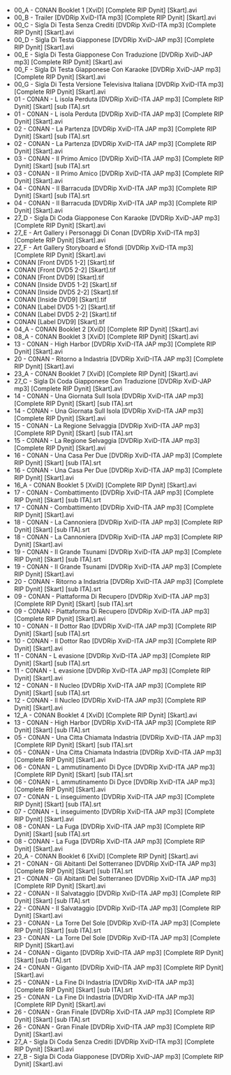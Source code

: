 * 00_A - C0NAN Booklet 1 [XviD] [Complete RIP Dynit] [Skart].avi
* 00_B - Trailer [DVDRip XviD-ITA mp3] [Complete RIP Dynit] [Skart].avi
* 00_C - Sigla Di Testa Senza Crediti [DVDRip XviD-ITA mp3] [Complete RIP Dynit] [Skart].avi
* 00_D - Sigla Di Testa Giapponese [DVDRip XviD-JAP mp3] [Complete RIP Dynit] [Skart].avi
* 00_E - Sigla Di Testa Giapponese Con Traduzione [DVDRip XviD-JAP mp3] [Complete RIP Dynit] [Skart].avi
* 00_F - Sigla Di Testa Giapponese Con Karaoke [DVDRip XviD-JAP mp3] [Complete RIP Dynit] [Skart].avi
* 00_G - Sigla Di Testa Versione Televisiva Italiana [DVDRip XviD-ITA mp3] [Complete RIP Dynit] [Skart].avi
* 01 - C0NAN - L isola Perduta [DVDRip XviD-ITA JAP mp3] [Complete RIP Dynit] [Skart] [sub ITA].srt
* 01 - C0NAN - L isola Perduta [DVDRip XviD-ITA JAP mp3] [Complete RIP Dynit] [Skart].avi
* 02 - C0NAN - La Partenza [DVDRip XviD-ITA JAP mp3] [Complete RIP Dynit] [Skart] [sub ITA].srt
* 02 - C0NAN - La Partenza [DVDRip XviD-ITA JAP mp3] [Complete RIP Dynit] [Skart].avi
* 03 - C0NAN - Il Primo Amico [DVDRip XviD-ITA JAP mp3] [Complete RIP Dynit] [Skart] [sub ITA].srt
* 03 - C0NAN - Il Primo Amico [DVDRip XviD-ITA JAP mp3] [Complete RIP Dynit] [Skart].avi
* 04 - C0NAN - Il Barracuda [DVDRip XviD-ITA JAP mp3] [Complete RIP Dynit] [Skart] [sub ITA].srt
* 04 - C0NAN - Il Barracuda [DVDRip XviD-ITA JAP mp3] [Complete RIP Dynit] [Skart].avi
* 27_D - Sigla Di Coda Giapponese Con Karaoke [DVDRip XviD-JAP mp3] [Complete RIP Dynit] [Skart].avi
* 27_E - Art Gallery i Personaggi Di Conan [DVDRip XviD-ITA mp3] [Complete RIP Dynit] [Skart].avi
* 27_F - Art Gallery Storyboard e Sfondi [DVDRip XviD-ITA mp3] [Complete RIP Dynit] [Skart].avi
* C0NAN [Front DVD5 1-2] [Skart].tif
* C0NAN [Front DVD5 2-2] [Skart].tif
* C0NAN [Front DVD9] [Skart].tif
* C0NAN [Inside DVD5 1-2] [Skart].tif
* C0NAN [Inside DVD5 2-2] [Skart].tif
* C0NAN [Inside DVD9] [Skart].tif
* C0NAN [Label DVD5 1-2] [Skart].tif
* C0NAN [Label DVD5 2-2] [Skart].tif
* C0NAN [Label DVD9] [Skart].tif
* 04_A - C0NAN Booklet 2 [XviD] [Complete RIP Dynit] [Skart].avi
* 08_A - C0NAN Booklet 3 [XviD] [Complete RIP Dynit] [Skart].avi
* 13 - C0NAN - High Harbor [DVDRip XviD-ITA JAP mp3] [Complete RIP Dynit] [Skart].avi
* 20 - C0NAN - Ritorno a Indastria [DVDRip XviD-ITA JAP mp3] [Complete RIP Dynit] [Skart].avi
* 23_A - C0NAN Booklet 7 [XviD] [Complete RIP Dynit] [Skart].avi
* 27_C - Sigla Di Coda Giapponese Con Traduzione [DVDRip XviD-JAP mp3] [Complete RIP Dynit] [Skart].avi
* 14 - C0NAN - Una Giornata Sull Isola [DVDRip XviD-ITA JAP mp3] [Complete RIP Dynit] [Skart] [sub ITA].srt
* 14 - C0NAN - Una Giornata Sull Isola [DVDRip XviD-ITA JAP mp3] [Complete RIP Dynit] [Skart].avi
* 15 - C0NAN - La Regione Selvaggia [DVDRip XviD-ITA JAP mp3] [Complete RIP Dynit] [Skart] [sub ITA].srt
* 15 - C0NAN - La Regione Selvaggia [DVDRip XviD-ITA JAP mp3] [Complete RIP Dynit] [Skart].avi
* 16 - C0NAN - Una Casa Per Due [DVDRip XviD-ITA JAP mp3] [Complete RIP Dynit] [Skart] [sub ITA].srt
* 16 - C0NAN - Una Casa Per Due [DVDRip XviD-ITA JAP mp3] [Complete RIP Dynit] [Skart].avi
* 16_A - C0NAN Booklet 5 [XviD] [Complete RIP Dynit] [Skart].avi
* 17 - C0NAN - Combattimento [DVDRip XviD-ITA JAP mp3] [Complete RIP Dynit] [Skart] [sub ITA].srt
* 17 - C0NAN - Combattimento [DVDRip XviD-ITA JAP mp3] [Complete RIP Dynit] [Skart].avi
* 18 - C0NAN - La Cannoniera [DVDRip XviD-ITA JAP mp3] [Complete RIP Dynit] [Skart] [sub ITA].srt
* 18 - C0NAN - La Cannoniera [DVDRip XviD-ITA JAP mp3] [Complete RIP Dynit] [Skart].avi
* 19 - C0NAN - Il Grande Tsunami [DVDRip XviD-ITA JAP mp3] [Complete RIP Dynit] [Skart] [sub ITA].srt
* 19 - C0NAN - Il Grande Tsunami [DVDRip XviD-ITA JAP mp3] [Complete RIP Dynit] [Skart].avi
* 20 - C0NAN - Ritorno a Indastria [DVDRip XviD-ITA JAP mp3] [Complete RIP Dynit] [Skart] [sub ITA].srt
* 09 - C0NAN - Piattaforma Di Recupero [DVDRip XviD-ITA JAP mp3] [Complete RIP Dynit] [Skart] [sub ITA].srt
* 09 - C0NAN - Piattaforma Di Recupero [DVDRip XviD-ITA JAP mp3] [Complete RIP Dynit] [Skart].avi
* 10 - C0NAN - Il Dottor Rao [DVDRip XviD-ITA JAP mp3] [Complete RIP Dynit] [Skart] [sub ITA].srt
* 10 - C0NAN - Il Dottor Rao [DVDRip XviD-ITA JAP mp3] [Complete RIP Dynit] [Skart].avi
* 11 - C0NAN - L evasione [DVDRip XviD-ITA JAP mp3] [Complete RIP Dynit] [Skart] [sub ITA].srt
* 11 - C0NAN - L evasione [DVDRip XviD-ITA JAP mp3] [Complete RIP Dynit] [Skart].avi
* 12 - C0NAN - Il Nucleo [DVDRip XviD-ITA JAP mp3] [Complete RIP Dynit] [Skart] [sub ITA].srt
* 12 - C0NAN - Il Nucleo [DVDRip XviD-ITA JAP mp3] [Complete RIP Dynit] [Skart].avi
* 12_A - C0NAN Booklet 4 [XviD] [Complete RIP Dynit] [Skart].avi
* 13 - C0NAN - High Harbor [DVDRip XviD-ITA JAP mp3] [Complete RIP Dynit] [Skart] [sub ITA].srt
* 05 - C0NAN - Una Citta Chiamata Indastria [DVDRip XviD-ITA JAP mp3] [Complete RIP Dynit] [Skart] [sub ITA].srt
* 05 - C0NAN - Una Citta Chiamata Indastria [DVDRip XviD-ITA JAP mp3] [Complete RIP Dynit] [Skart].avi
* 06 - C0NAN - L ammutinamento Di Dyce [DVDRip XviD-ITA JAP mp3] [Complete RIP Dynit] [Skart] [sub ITA].srt
* 06 - C0NAN - L ammutinamento Di Dyce [DVDRip XviD-ITA JAP mp3] [Complete RIP Dynit] [Skart].avi
* 07 - C0NAN - L inseguimento [DVDRip XviD-ITA JAP mp3] [Complete RIP Dynit] [Skart] [sub ITA].srt
* 07 - C0NAN - L inseguimento [DVDRip XviD-ITA JAP mp3] [Complete RIP Dynit] [Skart].avi
* 08 - C0NAN - La Fuga [DVDRip XviD-ITA JAP mp3] [Complete RIP Dynit] [Skart] [sub ITA].srt
* 08 - C0NAN - La Fuga [DVDRip XviD-ITA JAP mp3] [Complete RIP Dynit] [Skart].avi
* 20_A - C0NAN Booklet 6 [XviD] [Complete RIP Dynit] [Skart].avi
* 21 - C0NAN - Gli Abitanti Del Sotterraneo [DVDRip XviD-ITA JAP mp3] [Complete RIP Dynit] [Skart] [sub ITA].srt
* 21 - C0NAN - Gli Abitanti Del Sotterraneo [DVDRip XviD-ITA JAP mp3] [Complete RIP Dynit] [Skart].avi
* 22 - C0NAN - Il Salvataggio [DVDRip XviD-ITA JAP mp3] [Complete RIP Dynit] [Skart] [sub ITA].srt
* 22 - C0NAN - Il Salvataggio [DVDRip XviD-ITA JAP mp3] [Complete RIP Dynit] [Skart].avi
* 23 - C0NAN - La Torre Del Sole [DVDRip XviD-ITA JAP mp3] [Complete RIP Dynit] [Skart] [sub ITA].srt
* 23 - C0NAN - La Torre Del Sole [DVDRip XviD-ITA JAP mp3] [Complete RIP Dynit] [Skart].avi
* 24 - C0NAN - Giganto [DVDRip XviD-ITA JAP mp3] [Complete RIP Dynit] [Skart] [sub ITA].srt
* 24 - C0NAN - Giganto [DVDRip XviD-ITA JAP mp3] [Complete RIP Dynit] [Skart].avi
* 25 - C0NAN - La Fine Di Indastria [DVDRip XviD-ITA JAP mp3] [Complete RIP Dynit] [Skart] [sub ITA].srt
* 25 - C0NAN - La Fine Di Indastria [DVDRip XviD-ITA JAP mp3] [Complete RIP Dynit] [Skart].avi
* 26 - C0NAN - Gran Finale [DVDRip XviD-ITA JAP mp3] [Complete RIP Dynit] [Skart] [sub ITA].srt
* 26 - C0NAN - Gran Finale [DVDRip XviD-ITA JAP mp3] [Complete RIP Dynit] [Skart].avi
* 27_A - Sigla Di Coda Senza Crediti [DVDRip XviD-ITA mp3] [Complete RIP Dynit] [Skart].avi
* 27_B - Sigla Di Coda Giapponese [DVDRip XviD-JAP mp3] [Complete RIP Dynit] [Skart].avi
